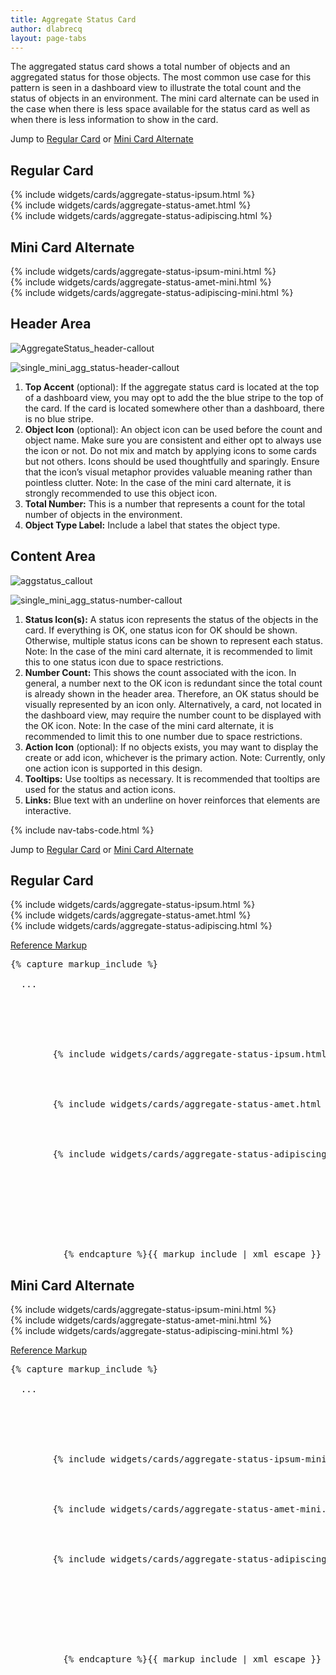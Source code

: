 ```yaml
---
title: Aggregate Status Card
author: dlabrecq
layout: page-tabs
---
```

<div class="tab-content">
  <div role="tabpanel" class="tab-pane active" id="overview">
    <p>The aggregated status card shows a total number of objects and an aggregated status for those objects. The most common use case for this pattern is seen in a dashboard view to illustrate the total count and the status of objects in an environment. The mini card alternate can be used in the case when there is less space available for the status card as well as when there is less information to show in the card.</p>
    <p>Jump to <a href="#example-overview-1">Regular Card</a> or <a href="#example-overview-2">Mini Card Alternate</a></p>
    <h2 id="example-overview-1">Regular Card</h2>
    <div class="example-bg">
      <div class="row">
        <div class="example-pf col-md-9">
          <div class="cards-pf">
            <div class="container-fluid container-cards-pf">
              <div class="row-cards-pf">
                <div class="col-xs-12 col-sm-6 col-md-4" style="padding-left: 0px;">
                  {% include widgets/cards/aggregate-status-ipsum.html %}
                </div>
                <div class="col-xs-12 col-sm-6 col-md-4">
                  {% include widgets/cards/aggregate-status-amet.html %}
                </div>
                <div class="col-xs-12 col-sm-6 col-md-4" style="padding-right: 0px;">
                  {% include widgets/cards/aggregate-status-adipiscing.html %}
                </div>
              </div>
            </div>
          </div>
        </div>
      </div>
    </div>
    <h2 id="example-overview-2">Mini Card Alternate</h2>
    <div class="example-bg">
      <div class="row">
        <div class="example-pf col-md-9">
          <div class="cards-pf">
            <div class="container-fluid container-cards-pf">
              <div class="row-cards-pf">
                <div class="col-xs-12 col-sm-6 col-md-4" style="padding-left: 0px;">
                  {% include widgets/cards/aggregate-status-ipsum-mini.html %}
                </div>
                <div class="col-xs-12 col-sm-6 col-md-4">
                  {% include widgets/cards/aggregate-status-amet-mini.html %}
                </div>
                <div class="col-xs-12 col-sm-6 col-md-4" style="padding-right: 0px;">
                  {% include widgets/cards/aggregate-status-adipiscing-mini.html %}
                </div>
              </div>
            </div>
          </div>
        </div>
      </div>
    </div>
  </div>
  <div role="tabpanel" class="tab-pane" id="design">
    <h2>Header Area</h2>
    <div class="row">
      <div class="col-md-5 col-lg-4">
        <p><img src="{{site.baseurl}}assets/img/AggregateStatus_header-callout.png" alt="AggregateStatus_header-callout"/></p>
        <p><img src="{{site.baseurl}}assets/img/single_mini_agg_status-header-callout.png" alt="single_mini_agg_status-header-callout"/></p>
      </div>
      <div class="col-md-7 col-lg-8">
        <ol>
          <li><b>Top Accent</b> (optional): If the aggregate status card is located at the top of a dashboard view, you may opt to add the the blue stripe to the top of the card. If the card is located somewhere other than a dashboard, there is no blue stripe.</li>
          <li><b>Object Icon</b> (optional): An object icon can be used before the count and object name.  Make sure you are consistent and either opt to always use the icon or not. Do not mix and match by applying icons to some cards but not others. Icons should be used thoughtfully and sparingly. Ensure that the icon’s visual metaphor provides valuable meaning rather than pointless clutter. Note: In the case of the mini card alternate, it is strongly recommended to use this object icon.</li>
          <li><b>Total Number:</b> This is a number that represents a count for the total number of objects in the environment.</li>
          <li><b>Object Type Label:</b> Include a label that states the object type.</li>
        </ol>
      </div>
    </div>
    <h2>Content Area</h2>
    <div class="row">
      <div class="col-md-5 col-lg-4">
        <p><img src="{{site.baseurl}}assets/img/aggstatus_callout.png" alt="aggstatus_callout"/></p>
        <p><img src="{{site.baseurl}}assets/img/single_mini_agg_status-number-callout.png" alt="single_mini_agg_status-number-callout"/></p>
      </div>
      <div class="col-md-7 col-lg-8">
        <ol>
          <li><b>Status Icon(s):</b> A status icon represents the status of the objects in the card. If everything is OK, one status icon for OK should be shown. Otherwise, multiple status icons can be shown to represent each status. Note: In the case of the mini card alternate, it is recommended to limit this to one status icon due to space restrictions.</li>
          <li><b>Number Count:</b> This shows the count associated with the icon. In general, a number next to the OK icon is redundant since the total count is already shown in the header area. Therefore, an OK status should be visually represented by an icon only. Alternatively, a card, not located in the dashboard view, may require the number count to be displayed with the OK icon. Note: In the case of the mini card alternate, it is recommended to limit this to one number due to space restrictions.</li>
          <li><b>Action Icon</b> (optional): If no objects exists, you may want to display the create or add icon, whichever is the primary action. Note: Currently, only one action icon is supported in this design.</li>
          <li><b>Tooltips:</b> Use tooltips as necessary. It is recommended that tooltips are used for the status and action icons.</li>
          <li><b>Links:</b> Blue text with an underline on hover reinforces that elements are interactive.</li>
        </ol>
      </div>
    </div>
  </div>
  <div role="tabpanel" class="tab-pane" id="code">
    {% include nav-tabs-code.html %}
    <div class="tab-content">
      <div role="tabpanel" class="tab-pane nested active" id="html-css">
        <p>Jump to <a href="#example-code-1">Regular Card</a> or <a href="#example-code-2">Mini Card Alternate</a></p>
        <h2 id="example-code-1">Regular Card</h2>
        <div class="example-bg">
          <div class="row">
            <div class="example-pf col-md-9">
              <div class="cards-pf">
                <div class="container-fluid container-cards-pf">
                  <div class="row-cards-pf">
                    <div class="col-xs-12 col-sm-6 col-md-4" style="padding-left: 0px;">
                      {% include widgets/cards/aggregate-status-ipsum.html %}
                    </div>
                    <div class="col-xs-12 col-sm-6 col-md-4">
                      {% include widgets/cards/aggregate-status-amet.html %}
                    </div>
                    <div class="col-xs-12 col-sm-6 col-md-4" style="padding-right: 0px;">
                      {% include widgets/cards/aggregate-status-adipiscing.html %}
                    </div>
                  </div>
                </div>
              </div>
            </div>
          </div>
        </div>
        <p class="reference-markup"><a class="collapse-toggle" data-toggle="collapse" aria-expanded="true" aria-controls="markup-1" href="#markup-1">Reference Markup</a></p>
        <div class="collapse in" id="markup-1">
          <pre class="prettyprint">{% capture markup_include %}
<body class="cards-pf">
  ...
  <div class="container-fluid container-cards-pf">
    <div class="row row-cards-pf">
      <div class="col-xs-6 col-sm-4 col-md-4">
        {% include widgets/cards/aggregate-status-ipsum.html %}
      </div>
      <div class="col-xs-6 col-sm-4 col-md-4">
        {% include widgets/cards/aggregate-status-amet.html %}
      </div>
      <div class="col-xs-6 col-sm-4 col-md-4">
        {% include widgets/cards/aggregate-status-adipiscing.html %}
      </div>
    </div><!-- /row -->
  </div><!-- /container -->
  <script src="/components/matchHeight/jquery.matchHeight-min.js"></script>
  <script>
    $(function() {
      // matchHeight the contents of each .card-pf and then the .card-pf itself
      $(".row-cards-pf > [class*='col'] > .card-pf .card-pf-title").matchHeight();
      $(".row-cards-pf > [class*='col'] > .card-pf > .card-pf-body").matchHeight();
      $(".row-cards-pf > [class*='col'] > .card-pf > .card-pf-footer").matchHeight();
      $(".row-cards-pf > [class*='col'] > .card-pf").matchHeight();
      // initialize tooltips
      $('[data-toggle="tooltip"]').tooltip();
    });
  </script>
</body>
          {% endcapture %}{{ markup_include | xml_escape }}</pre>
        </div>
        <h2 id="example-code-2">Mini Card Alternate</h2>
        <div class="example-bg">
          <div class="row">
            <div class="example-pf col-md-9">
              <div class="cards-pf">
                <div class="container-fluid container-cards-pf">
                  <div class="row-cards-pf">
                    <div class="col-xs-12 col-sm-6 col-md-4" style="padding-left: 0px;">
                      {% include widgets/cards/aggregate-status-ipsum-mini.html %}
                    </div>
                    <div class="col-xs-12 col-sm-6 col-md-4">
                      {% include widgets/cards/aggregate-status-amet-mini.html %}
                    </div>
                    <div class="col-xs-12 col-sm-6 col-md-4" style="padding-right: 0px;">
                      {% include widgets/cards/aggregate-status-adipiscing-mini.html %}
                    </div>
                  </div>
                </div>
              </div>
            </div>
          </div>
        </div>
        <p class="reference-markup"><a class="collapse-toggle" data-toggle="collapse" aria-expanded="true" aria-controls="markup-2" href="#markup-2">Reference Markup</a></p>
        <div class="collapse in" id="markup-2">
          <pre class="prettyprint">{% capture markup_include %}
<body class="cards-pf">
  ...
  <div class="container-fluid container-cards-pf">
    <div class="row row-cards-pf">
      <div class="col-xs-6 col-sm-4 col-md-4">
        {% include widgets/cards/aggregate-status-ipsum-mini.html %}
      </div>
      <div class="col-xs-6 col-sm-4 col-md-4">                  
        {% include widgets/cards/aggregate-status-amet-mini.html %}
      </div>
      <div class="col-xs-6 col-sm-4 col-md-4">
        {% include widgets/cards/aggregate-status-adipiscing-mini.html %}
      </div>
    </div><!-- /row -->
  </div><!-- /container -->
  <script src="/components/matchHeight/jquery.matchHeight-min.js"></script>
  <script>
    $(function() {
      // matchHeight the contents of each .card-pf and then the .card-pf itself
      $(".row-cards-pf > [class*='col'] > .card-pf .card-pf-title").matchHeight();
      $(".row-cards-pf > [class*='col'] > .card-pf > .card-pf-body").matchHeight();
      $(".row-cards-pf > [class*='col'] > .card-pf > .card-pf-footer").matchHeight();
      $(".row-cards-pf > [class*='col'] > .card-pf").matchHeight();
      // initialize tooltips
      $('[data-toggle="tooltip"]').tooltip();
    });
  </script>
</body>
          {% endcapture %}{{ markup_include | xml_escape }}</pre>
        </div>
      </div>
      <div role="tabpanel" class="tab-pane nested" id="angular">
        <div ng-app="docsApp" ng-controller="DocsController" class="content">
          <div ng-include src="'/components/angular-patternfly/dist/docs/partials/api/patternfly.card.directive.pfAggregateStatusCard.html'"></div>
        </div>
      </div>
    </div>
  </div>
</div>
